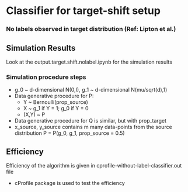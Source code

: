 # Classifier for target-shift setup
### No labels observed in target distribution (Ref: Lipton et al.)


## Simulation Results
Look at the output.target.shift.nolabel.ipynb for the simulation results

### Simulation procedure steps

- g_0 ~ d-dimensional N(0,I), g_1 ~ d-dimensional N(mu/sqrt(d),1)
- Data generative procedure for P:
  - Y ~ Bernoulli(prop_source)
  - X ~ g_1 if Y = 1; g_0 if Y = 0
  - (X,Y) ~ P
- Data generative procedure for Q is similar, but with prop_target
- x_source, y_source contains m many data-points from the source distribution P = P(g_0, g_1, prop_source = 0.5)



## Efficiency 
Efficiency of the algorithm is given in cprofile-without-label-classifier.out file

- cProfile package is used to test the efficiency
